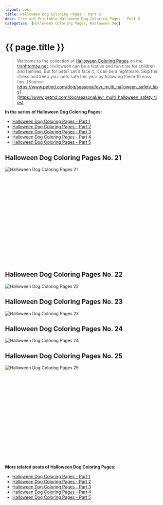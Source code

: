 ```yaml
---
layout: post
title: Halloween Dog Coloring Pages - Part 5
desc: Free and Printable Halloween Dog Coloring Pages - Part 5
categoties: [Halloween Coloring Pages, Halloween Dog]
---
```

{{ page.title }}
================
> Welcome to the collection of [Halloween Coloring Pages](http://tranhtomau.net/) on the [tranhtomau.net](http://tranhtomau.net/). Halloween can be a festive and fun time for children and families. But for pets? Let's face it, it can be a nightmare. Skip the stress and keep your pets safe this year by following these 10 easy tips. [Source: https://www.petmd.com/dog/seasonal/evr_multi_halloween_safety_tips](https://www.petmd.com/dog/seasonal/evr_multi_halloween_safety_tips)

**In the series of Halloween Dog Coloring Pages:**

* [Halloween Dog Coloring Pages - Part 1](http://tranhtomau.net/2018/08/17/Halloween-Dog-Coloring-Pages-part-1.html)
* [Halloween Dog Coloring Pages - Part 2](http://tranhtomau.net/2018/08/17/Halloween-Dog-Coloring-Pages-part-2.html)
* [Halloween Dog Coloring Pages - Part 3](http://tranhtomau.net/2018/08/17/Halloween-Dog-Coloring-Pages-part-3.html)
* [Halloween Dog Coloring Pages - Part 4](http://tranhtomau.net/2018/08/17/Halloween-Dog-Coloring-Pages-part-4.html)
* [Halloween Dog Coloring Pages - Part 5](http://tranhtomau.net/2018/08/17/Halloween-Dog-Coloring-Pages-part-5.html)

## Halloween Dog Coloring Pages No. 21
![Halloween Dog Coloring Pages 21](http://tranhtomau.net/img2/Halloween-Dog-Coloring-Pages%20(21).jpg "Halloween Dog Coloring Pages 21")

<script async src="//pagead2.googlesyndication.com/pagead/js/adsbygoogle.js"></script><!-- Texxtonly --><ins class="adsbygoogle" style="display:inline-block;width:336px;height:280px" data-ad-client="ca-pub-6753140515841889" data-ad-slot="3207852233"></ins><script>(adsbygoogle = window.adsbygoogle || []).push({}); </script>

## Halloween Dog Coloring Pages No. 22
![Halloween Dog Coloring Pages 22](http://tranhtomau.net/img2/Halloween-Dog-Coloring-Pages%20(22).jpg "Halloween Dog Coloring Pages 22")

## Halloween Dog Coloring Pages No. 23
![Halloween Dog Coloring Pages 23](http://tranhtomau.net/img2/Halloween-Dog-Coloring-Pages%20(23).jpg "Halloween Dog Coloring Pages 23")

## Halloween Dog Coloring Pages No. 24
![Halloween Dog Coloring Pages 24](http://tranhtomau.net/img2/Halloween-Dog-Coloring-Pages%20(24).jpg "Halloween Dog Coloring Pages 24")

## Halloween Dog Coloring Pages No. 25
![Halloween Dog Coloring Pages 25](http://tranhtomau.net/img2/Halloween-Dog-Coloring-Pages%20(25).jpg "Halloween Dog Coloring Pages 25")

<script async src="//pagead2.googlesyndication.com/pagead/js/adsbygoogle.js"></script><!-- Texxtonly --><ins class="adsbygoogle" style="display:inline-block;width:336px;height:280px" data-ad-client="ca-pub-6753140515841889" data-ad-slot="3207852233"></ins><script>(adsbygoogle = window.adsbygoogle || []).push({}); </script>

**More related posts of Halloween Dog Coloring Pages:**

* [Halloween Dog Coloring Pages - Part 1](http://tranhtomau.net/2018/08/17/Halloween-Dog-Coloring-Pages-part-1.html)
* [Halloween Dog Coloring Pages - Part 2](http://tranhtomau.net/2018/08/17/Halloween-Dog-Coloring-Pages-part-2.html)
* [Halloween Dog Coloring Pages - Part 3](http://tranhtomau.net/2018/08/17/Halloween-Dog-Coloring-Pages-part-3.html)
* [Halloween Dog Coloring Pages - Part 4](http://tranhtomau.net/2018/08/17/Halloween-Dog-Coloring-Pages-part-4.html)
* [Halloween Dog Coloring Pages - Part 5](http://tranhtomau.net/2018/08/17/Halloween-Dog-Coloring-Pages-part-5.html)

